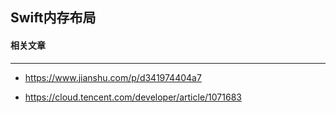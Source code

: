 ## Swift内存布局



#### 相关文章

----

- https://www.jianshu.com/p/d341974404a7

- https://cloud.tencent.com/developer/article/1071683

  